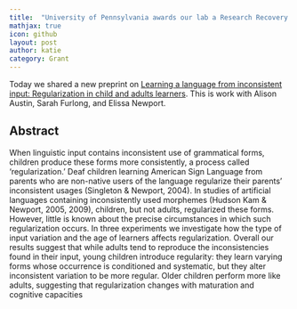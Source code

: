 ```yaml
---
title:  "University of Pennsylvania awards our lab a Research Recovery grant"
mathjax: true
icon: github
layout: post
author: katie
category: Grant
---
```


Today we shared a new preprint on [Learning a language from inconsistent input: Regularization in child and adults learners](https://psyarxiv.com/kgz9x). This is work with Alison Austin, Sarah Furlong, and Elissa Newport. 

## Abstract
When linguistic input contains inconsistent use of grammatical forms, children produce these forms more consistently, a process called ‘regularization.’ Deaf children learning American Sign Language from parents who are non-native users of the language regularize their parents’ inconsistent usages (Singleton & Newport, 2004). In studies of artificial languages containing inconsistently used morphemes (Hudson Kam & Newport, 2005, 2009), children, but not adults, regularized these forms. However, little is known about the precise circumstances in which such regularization occurs. In three experiments we investigate how the type of input variation and the age of learners affects regularization. Overall our results suggest that while adults tend to reproduce the inconsistencies found in their input, young children introduce regularity: they learn varying forms whose occurrence is conditioned and systematic, but they alter inconsistent variation to be more regular. Older children perform more like adults, suggesting that regularization changes with maturation and cognitive capacities
